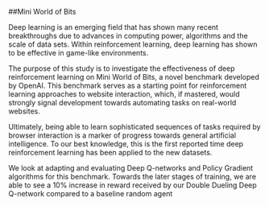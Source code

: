 ##Mini World of Bits

Deep learning is an emerging field that has shown many recent breakthroughs due to advances in computing power,
algorithms and the scale of data sets. Within reinforcement learning, deep learning has shown to be effective in game-like
environments. 

The purpose of this study is to investigate the effectiveness of deep reinforcement learning on Mini World of Bits, a novel
benchmark developed by OpenAI. This benchmark serves as a starting point for reinforcement learning approaches to website
interaction, which, if mastered, would strongly signal development towards automating tasks on real-world websites. 

Ultimately, being able to learn sophisticated sequences of tasks required by browser interaction is a marker of progress towards general artificial
intelligence. To our best knowledge, this is the first reported time deep reinforcement learning has been applied to the new datasets.

We look at adapting and evaluating Deep Q-networks and Policy Gradient algorithms for this benchmark. Towards the later stages of
training, we are able to see a 10% increase in reward received by our Double Dueling Deep Q-network compared to a baseline random
agent
